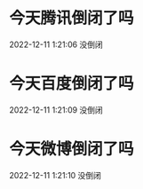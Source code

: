 # 今天腾讯倒闭了吗

2022-12-11 1:21:06 没倒闭

# 今天百度倒闭了吗

2022-12-11 1:21:09 没倒闭

# 今天微博倒闭了吗

2022-12-11 1:21:10 没倒闭

